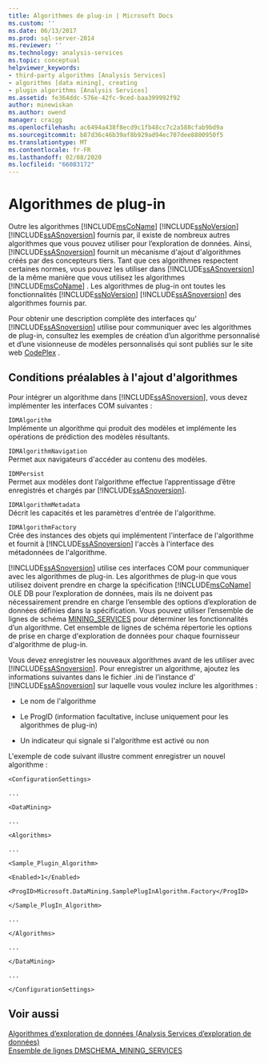 ```yaml
---
title: Algorithmes de plug-in | Microsoft Docs
ms.custom: ''
ms.date: 06/13/2017
ms.prod: sql-server-2014
ms.reviewer: ''
ms.technology: analysis-services
ms.topic: conceptual
helpviewer_keywords:
- third-party algorithms [Analysis Services]
- algorithms [data mining], creating
- plugin algorithms [Analysis Services]
ms.assetid: fe364ddc-576e-42fc-9ced-baa399992f92
author: minewiskan
ms.author: owend
manager: craigg
ms.openlocfilehash: ac6494a438f8ecd9c1fb48cc7c2a588cfab9bd9a
ms.sourcegitcommit: b87d36c46b39af8b929ad94ec707dee8800950f5
ms.translationtype: MT
ms.contentlocale: fr-FR
ms.lasthandoff: 02/08/2020
ms.locfileid: "66083172"
---
```

# <a name="plugin-algorithms"></a>Algorithmes de plug-in
  Outre les algorithmes [!INCLUDE[msCoName](../../includes/msconame-md.md)] [!INCLUDE[ssNoVersion](../../includes/ssnoversion-md.md)] [!INCLUDE[ssASnoversion](../../includes/ssasnoversion-md.md)] fournis par, il existe de nombreux autres algorithmes que vous pouvez utiliser pour l’exploration de données. Ainsi, [!INCLUDE[ssASnoversion](../../includes/ssasnoversion-md.md)] fournit un mécanisme d'ajout d'algorithmes créés par des concepteurs tiers. Tant que ces algorithmes respectent certaines normes, vous pouvez les utiliser dans [!INCLUDE[ssASnoversion](../../includes/ssasnoversion-md.md)] de la même manière que vous utilisez les algorithmes [!INCLUDE[msCoName](../../includes/msconame-md.md)] . Les algorithmes de plug-in ont toutes les fonctionnalités [!INCLUDE[ssNoVersion](../../includes/ssnoversion-md.md)] [!INCLUDE[ssASnoversion](../../includes/ssasnoversion-md.md)] des algorithmes fournis par.  
  
 Pour obtenir une description complète des interfaces qu’ [!INCLUDE[ssASnoversion](../../includes/ssasnoversion-md.md)] utilise pour communiquer avec les algorithmes de plug-in, consultez les exemples de création d’un algorithme personnalisé et d’une visionneuse de modèles personnalisés qui sont publiés sur le site web [CodePlex](https://go.microsoft.com/fwlink/?LinkID=87843) .  
  
## <a name="algorithm-requirements"></a>Conditions préalables à l'ajout d'algorithmes  
 Pour intégrer un algorithme dans [!INCLUDE[ssASnoversion](../../includes/ssasnoversion-md.md)], vous devez implémenter les interfaces COM suivantes :  
  
 `IDMAlgorithm`  
 Implémente un algorithme qui produit des modèles et implémente les opérations de prédiction des modèles résultants.  
  
 `IDMAlgorithmNavigation`  
 Permet aux navigateurs d'accéder au contenu des modèles.  
  
 `IDMPersist`  
 Permet aux modèles dont l’algorithme effectue l’apprentissage d’être enregistrés et chargés par [!INCLUDE[ssASnoversion](../../includes/ssasnoversion-md.md)].  
  
 `IDMAlgorithmMetadata`  
 Décrit les capacités et les paramètres d'entrée de l'algorithme.  
  
 `IDMAlgorithmFactory`  
 Crée des instances des objets qui implémentent l'interface de l'algorithme et fournit à [!INCLUDE[ssASnoversion](../../includes/ssasnoversion-md.md)] l'accès à l'interface des métadonnées de l'algorithme.  
  
 
  [!INCLUDE[ssASnoversion](../../includes/ssasnoversion-md.md)] utilise ces interfaces COM pour communiquer avec les algorithmes de plug-in. Les algorithmes de plug-in que vous utilisez doivent prendre en charge la spécification [!INCLUDE[msCoName](../../includes/msconame-md.md)] OLE DB pour l’exploration de données, mais ils ne doivent pas nécessairement prendre en charge l’ensemble des options d’exploration de données définies dans la spécification. Vous pouvez utiliser l’ensemble de lignes de schéma [MINING_SERVICES](https://docs.microsoft.com/bi-reference/schema-rowsets/data-mining/dmschema-mining-services-rowset) pour déterminer les fonctionnalités d’un algorithme. Cet ensemble de lignes de schéma répertorie les options de prise en charge d'exploration de données pour chaque fournisseur d'algorithme de plug-in.  
  
 Vous devez enregistrer les nouveaux algorithmes avant de les utiliser avec [!INCLUDE[ssASnoversion](../../includes/ssasnoversion-md.md)]. Pour enregistrer un algorithme, ajoutez les informations suivantes dans le fichier .ini de l’instance d’ [!INCLUDE[ssASnoversion](../../includes/ssasnoversion-md.md)] sur laquelle vous voulez inclure les algorithmes :  
  
-   Le nom de l'algorithme  
  
-   Le ProgID (information facultative, incluse uniquement pour les algorithmes de plug-in)  
  
-   Un indicateur qui signale si l'algorithme est activé ou non  
  
 L'exemple de code suivant illustre comment enregistrer un nouvel algorithme :  
  
 `<ConfigurationSettings>`  
  
 `...`  
  
 `<DataMining>`  
  
 `...`  
  
 `<Algorithms>`  
  
 `...`  
  
 `<Sample_Plugin_Algorithm>`  
  
 `<Enabled>1</Enabled>`  
  
 `<ProgID>Microsoft.DataMining.SamplePlugInAlgorithm.Factory</ProgID>`  
  
 `</Sample_PlugIn_Algorithm>`  
  
 `...`  
  
 `</Algorithms>`  
  
 `...`  
  
 `</DataMining>`  
  
 `...`  
  
 `</ConfigurationSettings>`  
  
## <a name="see-also"></a>Voir aussi  
 [Algorithmes d’exploration de données &#40;Analysis Services d’exploration de données&#41;](data-mining-algorithms-analysis-services-data-mining.md)   
 [Ensemble de lignes DMSCHEMA_MINING_SERVICES](https://docs.microsoft.com/bi-reference/schema-rowsets/data-mining/dmschema-mining-services-rowset)  
  
  
